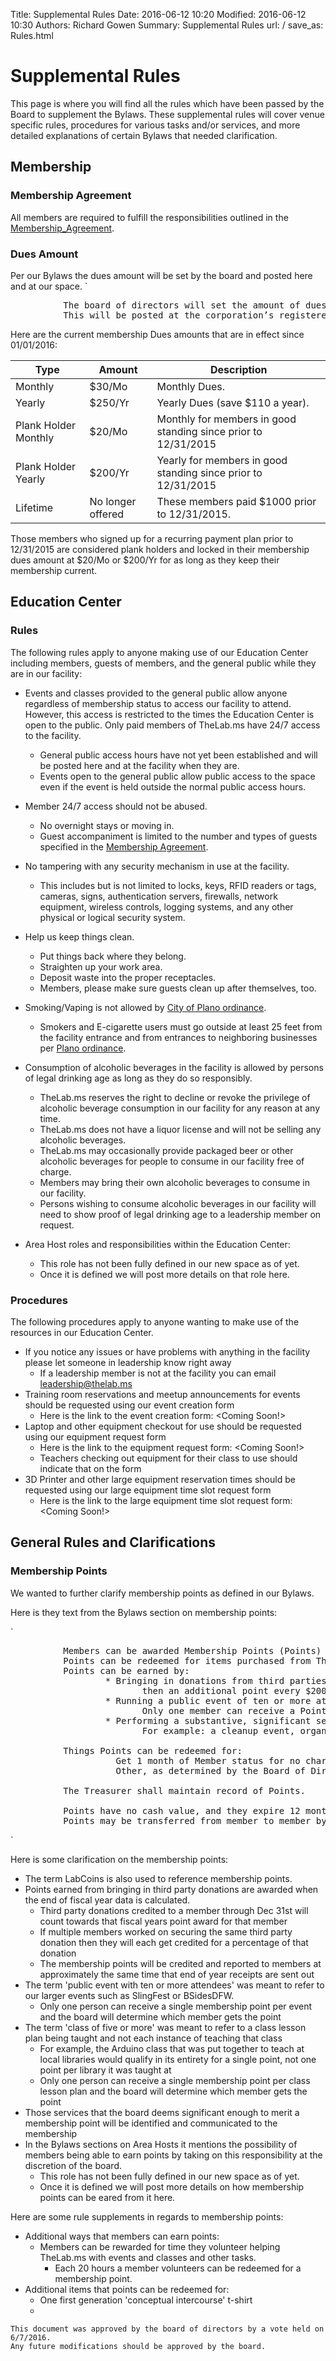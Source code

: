 Title: Supplemental Rules
Date: 2016-06-12 10:20
Modified: 2016-06-12 10:30
Authors: Richard Gowen
Summary: Supplemental Rules
url: /
save_as: Rules.html

Supplemental Rules
==================

This page is where you will find all the rules which have been passed by
the Board to supplement the Bylaws. These supplemental rules will cover
venue specific rules, procedures for various tasks and/or services, and
more detailed explanations of certain Bylaws that needed clarification.

Membership
----------

### Membership Agreement

All members are required to fulfill the responsibilities outlined in the
[Membership\_Agreement](Membership_Agreement.html).

### Dues Amount

Per our Bylaws the dues amount will be set by the board and posted here
and at our space. `
<pre>
          The board of directors will set the amount of dues required for membership. 
          This will be posted at the corporation’s registered location and on the membership application forms.
</pre>

Here are the current membership Dues amounts that are in effect since 01/01/2016:

Type                   | Amount              | Description
---------------------- | ------------------- | ----------------------------------------------------------------
Monthly                | $30/Mo              | Monthly Dues.
Yearly                 | $250/Yr             | Yearly Dues (save $110 a year).
Plank Holder Monthly   | $20/Mo              | Monthly for members in good standing since prior to 12/31/2015
Plank Holder Yearly    | $200/Yr             | Yearly for members in good standing since prior to 12/31/2015
Lifetime               | No longer offered   | These members paid $1000 prior to 12/31/2015.

Those members who signed up for a recurring payment plan prior to
12/31/2015 are considered plank holders and locked in their membership
dues amount at $20/Mo or $200/Yr for as long as they keep their
membership current.

Education Center
----------------

### Rules

The following rules apply to anyone making use of our Education Center
including members, guests of members, and the general public while they
are in our facility:

-   Events and classes provided to the general public allow anyone
    regardless of membership status to access our facility to attend.
    However, this access is restricted to the times the Education Center
    is open to the public. Only paid members of TheLab.ms have 24/7
    access to the facility.
    -   General public access hours have not yet been established and
        will be posted here and at the facility when they are.
    -   Events open to the general public allow public access to the
        space even if the event is held outside the normal public access
        hours.

-   Member 24/7 access should not be abused.
    -   No overnight stays or moving in.
    -   Guest accompaniment is limited to the number and types of guests
        specified in the [Membership Agreement](Membership_Agreement.html).

-   No tampering with any security mechanism in use at the facility.
    -   This includes but is not limited to locks, keys, RFID readers or
        tags, cameras, signs, authentication servers, firewalls, network
        equipment, wireless controls, logging systems, and any other
        physical or logical security system.

-   Help us keep things clean.
    -   Put things back where they belong.
    -   Straighten up your work area.
    -   Deposit waste into the proper receptacles.
    -   Members, please make sure guests clean up after themselves, too.

-   Smoking/Vaping is not allowed by [City of Plano
    ordinance](https://www.municode.com/library/tx/plano/codes/code_of_ordinances?nodeId=PTIICOOR_CH14OFIS_ARTIVSM).
    -   Smokers and E-cigarette users must go outside at least 25 feet
        from the facility entrance and from entrances to neighboring
        businesses per [Plano ordinance](https://www.municode.com/library/tx/plano/codes/code_of_ordinances?nodeId=PTIICOOR_CH14OFIS_ARTIVSM_S14-67PLWHSMISPR).

-   Consumption of alcoholic beverages in the facility is allowed by
    persons of legal drinking age as long as they do so responsibly.
    -   TheLab.ms reserves the right to decline or revoke the privilege
        of alcoholic beverage consumption in our facility for any reason
        at any time.
    -   TheLab.ms does not have a liquor license and will not be selling
        any alcoholic beverages.
    -   TheLab.ms may occasionally provide packaged beer or other
        alcoholic beverages for people to consume in our facility free
        of charge.
    -   Members may bring their own alcoholic beverages to consume in
        our facility.
    -   Persons wishing to consume alcoholic beverages in our facility
        will need to show proof of legal drinking age to a leadership
        member on request.

-   Area Host roles and responsibilities within the Education Center:
    -   This role has not been fully defined in our new space as of yet.
    -   Once it is defined we will post more details on that role here.

### Procedures

The following procedures apply to anyone wanting to make use of the
resources in our Education Center.

-   If you notice any issues or have problems with anything in the
    facility please let someone in leadership know right away
    -   If a leadership member is not at the facility you can email
        leadership@thelab.ms
-   Training room reservations and meetup announcements for events
    should be requested using our event creation form
    -   Here is the link to the event creation form: <Coming Soon!>
-   Laptop and other equipment checkout for use should be requested
    using our equipment request form
    -   Here is the link to the equipment request form: <Coming Soon!>
    -   Teachers checking out equipment for their class to use should
        indicate that on the form
-   3D Printer and other large equipment reservation times should be
    requested using our large equipment time slot request form
    -   Here is the link to the large equipment time slot request form:
        <Coming Soon!>

General Rules and Clarifications
--------------------------------

### Membership Points

We wanted to further clarify membership points as defined in our Bylaws.

Here is they text from the Bylaws section on membership points:

`
<pre>
          Members can be awarded Membership Points (Points) for various things they do that benefit the space. 
          Points can be redeemed for items purchased from TheLab.ms and/or used to reduce a member&#39;s dues. 
          Points can be earned by:
                  * Bringing in donations from third parties (cumulative throughout the year) $100 gets 1 Point, 
                         then an additional point every $200 thereafter.
                  * Running a public event of ten or more attendees or class of five or more earns 1 Point. 
                         Only one member can receive a Point award per event or class.
                  * Performing a substantive, significant service to TheLAB.MS (as determined by the Board of Directors). 
                         For example: a cleanup event, organizing a large scale party, donor event, etc.

          Things Points can be redeemed for:
                    Get 1 month of Member status for no charge.
                    Other, as determined by the Board of Directors.

          The Treasurer shall maintain record of Points.

          Points have no cash value, and they expire 12 months after issuance. 
          Points may be transferred from member to member by contacting the Treasurer.
</pre>
`

Here is some clarification on the membership points:

-   The term LabCoins is also used to reference membership points.
-   Points earned from bringing in third party donations are awarded
    when the end of fiscal year data is calculated.
    -   Third party donations credited to a member through Dec 31st will
        count towards that fiscal years point award for that member
    -   If multiple members worked on securing the same third party
        donation then they will each get credited for a percentage of
        that donation
    -   The membership points will be credited and reported to members
        at approximately the same time that end of year receipts are
        sent out
-   The term 'public event with ten or more attendees' was meant to
    refer to our larger events such as SlingFest or BSidesDFW.
    -   Only one person can receive a single membership point per event
        and the board will determine which member gets the point
-   The term 'class of five or more' was meant to refer to a class
    lesson plan being taught and not each instance of teaching that
    class
    -   For example, the Arduino class that was put together to teach at
        local libraries would qualify in its entirety for a single
        point, not one point per library it was taught at
    -   Only one person can receive a single membership point per class
        lesson plan and the board will determine which member gets the
        point
-   Those services that the board deems significant enough to merit a
    membership point will be identified and communicated to the
    membership
-   In the Bylaws sections on Area Hosts it mentions the possibility of
    members being able to earn points by taking on this responsibility
    at the discretion of the board.
    -   This role has not been fully defined in our new space as of yet.
    -   Once it is defined we will post more details on how membership
        points can be eared from it here.

Here are some rule supplements in regards to membership points:

-   Additional ways that members can earn points:
    -   Members can be rewarded for time they volunteer helping
        TheLab.ms with events and classes and other tasks.
        -   Each 20 hours a member volunteers can be redeemed for a
            membership point.
-   Additional items that points can be redeemed for:
    -   One first generation 'conceptual intercourse' t-shirt
    -   <More To Come Soon>

<!-- -->

    This document was approved by the board of directors by a vote held on 6/7/2016.
    Any future modifications should be approved by the board.
